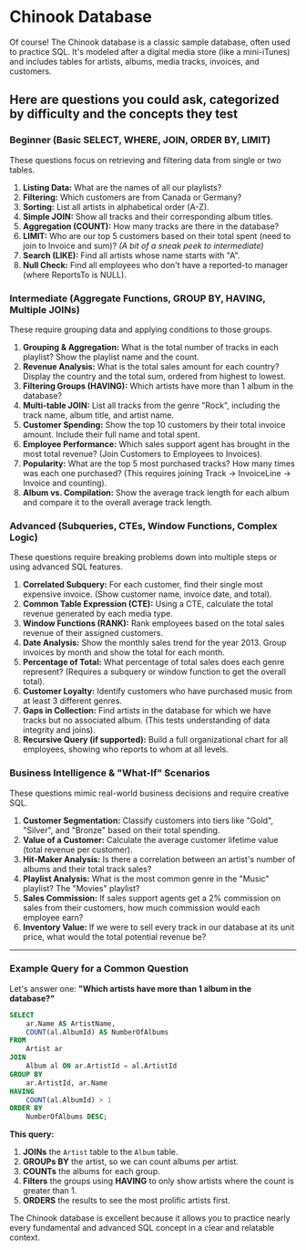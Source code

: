 # Chinook Database

Of course! The Chinook database is a classic sample database, often used to practice SQL. It's modeled after a digital media store (like a mini-iTunes) and includes tables for artists, albums, media tracks, invoices, and customers.

## Here are questions you could ask, categorized by difficulty and the concepts they test

### Beginner (Basic SELECT, WHERE, JOIN, ORDER BY, LIMIT)

These questions focus on retrieving and filtering data from single or two tables.

1. **Listing Data:** What are the names of all our playlists?
2. **Filtering:** Which customers are from Canada or Germany?
3. **Sorting:** List all artists in alphabetical order (A-Z).
4. **Simple JOIN:** Show all tracks and their corresponding album titles.
5. **Aggregation (COUNT):** How many tracks are there in the database?
6. **LIMIT:** Who are our top 5 customers based on their total spent (need to join to Invoice and sum)? *(A bit of a sneak peek to intermediate)*
7. **Search (LIKE):** Find all artists whose name starts with "A".
8. **Null Check:** Find all employees who don't have a reported-to manager (where ReportsTo is NULL).

### Intermediate (Aggregate Functions, GROUP BY, HAVING, Multiple JOINs)

These require grouping data and applying conditions to those groups.

1. **Grouping & Aggregation:** What is the total number of tracks in each playlist? Show the playlist name and the count.
2. **Revenue Analysis:** What is the total sales amount for each country? Display the country and the total sum, ordered from highest to lowest.
3. **Filtering Groups (HAVING):** Which artists have more than 1 album in the database?
4. **Multi-table JOIN:** List all tracks from the genre "Rock", including the track name, album title, and artist name.
5. **Customer Spending:** Show the top 10 customers by their total invoice amount. Include their full name and total spent.
6. **Employee Performance:** Which sales support agent has brought in the most total revenue? (Join Customers to Employees to Invoices).
7. **Popularity:** What are the top 5 most purchased tracks? How many times was each one purchased? (This requires joining Track -> InvoiceLine -> Invoice and counting).
8. **Album vs. Compilation:** Show the average track length for each album and compare it to the overall average track length.

### Advanced (Subqueries, CTEs, Window Functions, Complex Logic)

These questions require breaking problems down into multiple steps or using advanced SQL features.

1. **Correlated Subquery:** For each customer, find their single most expensive invoice. (Show customer name, invoice date, and total).
2. **Common Table Expression (CTE):** Using a CTE, calculate the total revenue generated by each media type.
3. **Window Functions (RANK):** Rank employees based on the total sales revenue of their assigned customers.
4. **Date Analysis:** Show the monthly sales trend for the year 2013. Group invoices by month and show the total for each month.
5. **Percentage of Total:** What percentage of total sales does each genre represent? (Requires a subquery or window function to get the overall total).
6. **Customer Loyalty:** Identify customers who have purchased music from at least 3 different genres.
7. **Gaps in Collection:** Find artists in the database for which we have tracks but no associated album. (This tests understanding of data integrity and joins).
8. **Recursive Query (if supported):** Build a full organizational chart for all employees, showing who reports to whom at all levels.

### Business Intelligence & "What-If" Scenarios

These questions mimic real-world business decisions and require creative SQL.

1. **Customer Segmentation:** Classify customers into tiers like "Gold", "Silver", and "Bronze" based on their total spending.
2. **Value of a Customer:** Calculate the average customer lifetime value (total revenue per customer).
3. **Hit-Maker Analysis:** Is there a correlation between an artist's number of albums and their total track sales?
4. **Playlist Analysis:** What is the most common genre in the "Music" playlist? The "Movies" playlist?
5. **Sales Commission:** If sales support agents get a 2% commission on sales from their customers, how much commission would each employee earn?
6. **Inventory Value:** If we were to sell every track in our database at its unit price, what would the total potential revenue be?

---

### Example Query for a Common Question

Let's answer one: **"Which artists have more than 1 album in the database?"**

```sql
SELECT 
    ar.Name AS ArtistName, 
    COUNT(al.AlbumId) AS NumberOfAlbums
FROM 
    Artist ar
JOIN 
    Album al ON ar.ArtistId = al.ArtistId
GROUP BY 
    ar.ArtistId, ar.Name
HAVING 
    COUNT(al.AlbumId) > 1
ORDER BY 
    NumberOfAlbums DESC;
```

**This query:**

1. **JOINs** the `Artist` table to the `Album` table.
2. **GROUPs BY** the artist, so we can count albums per artist.
3. **COUNTs** the albums for each group.
4. **Filters** the groups using **HAVING** to only show artists where the count is greater than 1.
5. **ORDERS** the results to see the most prolific artists first.

The Chinook database is excellent because it allows you to practice nearly every fundamental and advanced SQL concept in a clear and relatable context.
